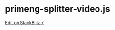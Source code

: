 # primeng-splitter-video.js

[Edit on StackBlitz ⚡️](https://stackblitz.com/edit/primeng-splitter-demo-uraxcz)